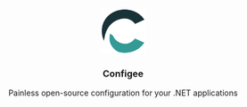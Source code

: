 <p align="center">
  <a href="https://github.com/a-legotin/Configee">
    <img src="assets/logo_512.png" alt="Logo" width="80" height="80">
    
  </a>

  <h3 align="center">Configee</h3>

  <p align="center">
    Painless open-source configuration for your .NET applications
    <br />
  </p>
</p>
